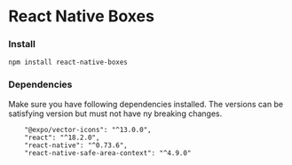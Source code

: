 # React Native Boxes

### Install

```
npm install react-native-boxes
```

### Dependencies
Make sure you have following dependencies installed. The versions can be satisfying version but must not have ny breaking changes.

```
    "@expo/vector-icons": "^13.0.0",
    "react": "^18.2.0",
    "react-native": "^0.73.6",
    "react-native-safe-area-context": "^4.9.0"
```